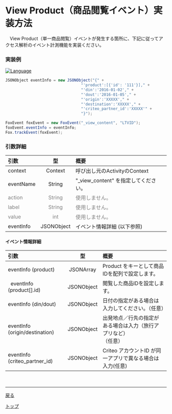 #	View Product（商品閲覧イベント）実装方法

　View Product（単一商品閲覧）イベントが発生する箇所に、下記に従ってアクセス解析のイベント計測機能を実装ください。

### 実装例

[![Language](https://img.shields.io/badge/language-Java-red.svg)]()
```java
JSONObject eventInfo = new JSONObject("{" +
                                 "'product':[{'id': '111'}]," +
                                 "'din':'2016-01-02'," +
                                 "'dout':'2016-01-05'," +
                                 "'origin':'XXXXX'," +
                                 "'destination':'XXXXX'," +
                                 "'criteo_partner_id':'XXXXX'" +
                                 "}");

FoxEvent foxEvent = new FoxEvent("_view_content", "LTVID");
foxEvent.eventInfo = eventInfo;
Fox.trackEvent(foxEvent);
```


### 引数詳細

| 引数 | 型 | 概要 |
|:----------|:-----------:|:------------|
|context|Context|呼び出し元のActivityのContext|
|eventName|String|"\_view\_content" を指定してください。|
|<span style="color:grey">action|<span style="color:grey">String|<span style="color:grey">使用しません。|
|<span style="color:grey">label|<span style="color:grey">String|<span style="color:grey">使用しません。|
|<span style="color:grey">value|<span style="color:grey">int|<span style="color:grey">使用しません。|
|eventInfo|JSONObject|イベント情報詳細 (以下参照)|

#### イベント情報詳細

| 引数 | 型 | 概要 |
|:----------|:-----------:|:------------|
|eventInfo (product)|JSONArray|Product をキーとして商品IDを配列で設定します。
|&nbsp;&nbsp;eventInfo (product[].id)|JSONObject|閲覧した商品IDを設定します。|
|eventInfo (din/dout)|JSONObject|⽇付の指定がある場合は⼊⼒してください。（任意）|
|eventInfo (origin/destination)|JSONObject|出発地点／行先の指定がある場合は入力（旅行アプリなど）</br>（任意）|
|eventInfo (criteo_partner_id)|JSONObject|Criteo アカウントID が同⼀アプリで異なる場合は⼊⼒(任意)|
　　

---
[戻る](/lang/ja//doc/fox_engagement/README.md)

[トップ](/lang/ja/README.md)
